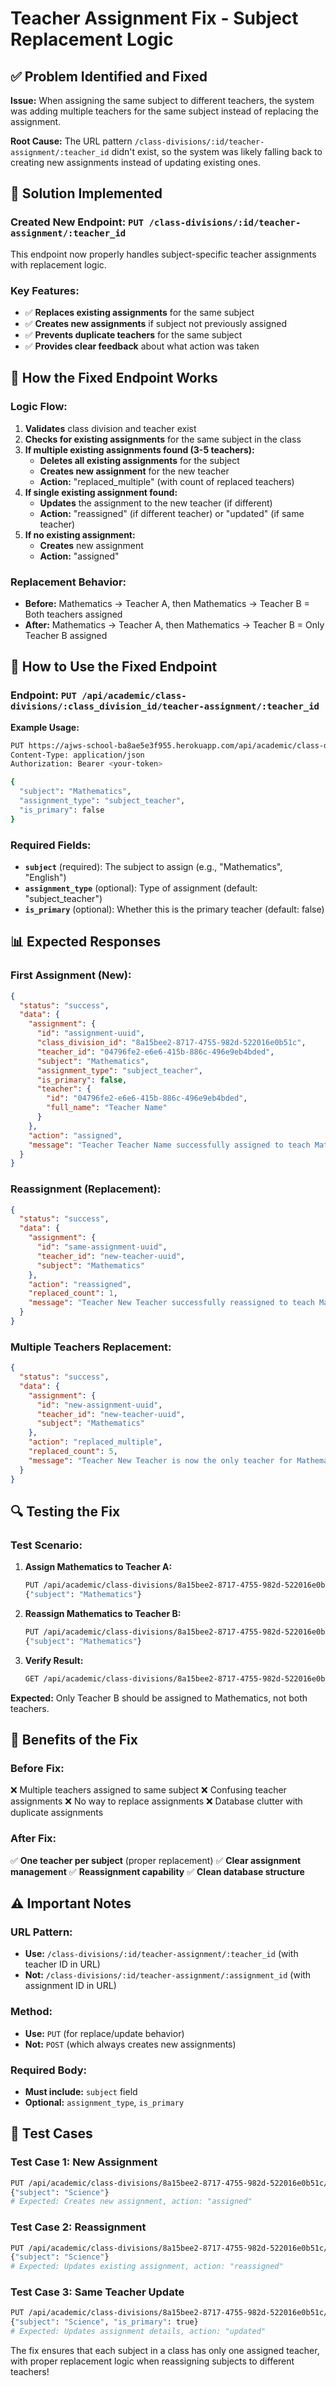# Teacher Assignment Fix - Subject Replacement Logic

## ✅ Problem Identified and Fixed

**Issue:** When assigning the same subject to different teachers, the system was adding multiple teachers for the same subject instead of replacing the assignment.

**Root Cause:** The URL pattern `/class-divisions/:id/teacher-assignment/:teacher_id` didn't exist, so the system was likely falling back to creating new assignments instead of updating existing ones.

## 🔧 Solution Implemented

### Created New Endpoint: `PUT /class-divisions/:id/teacher-assignment/:teacher_id`

This endpoint now properly handles subject-specific teacher assignments with replacement logic.

### Key Features:

- ✅ **Replaces existing assignments** for the same subject
- ✅ **Creates new assignments** if subject not previously assigned
- ✅ **Prevents duplicate teachers** for the same subject
- ✅ **Provides clear feedback** about what action was taken

## 🎯 How the Fixed Endpoint Works

### Logic Flow:

1. **Validates** class division and teacher exist
2. **Checks for existing assignments** for the same subject in the class
3. **If multiple existing assignments found (3-5 teachers):**
   - **Deletes all existing assignments** for the subject
   - **Creates new assignment** for the new teacher
   - **Action:** "replaced_multiple" (with count of replaced teachers)
4. **If single existing assignment found:**
   - **Updates** the assignment to the new teacher (if different)
   - **Action:** "reassigned" (if different teacher) or "updated" (if same teacher)
5. **If no existing assignment:**
   - **Creates** new assignment
   - **Action:** "assigned"

### Replacement Behavior:

- **Before:** Mathematics → Teacher A, then Mathematics → Teacher B = Both teachers assigned
- **After:** Mathematics → Teacher A, then Mathematics → Teacher B = Only Teacher B assigned

## 🚀 How to Use the Fixed Endpoint

### Endpoint: `PUT /api/academic/class-divisions/:class_division_id/teacher-assignment/:teacher_id`

**Example Usage:**

```bash
PUT https://ajws-school-ba8ae5e3f955.herokuapp.com/api/academic/class-divisions/8a15bee2-8717-4755-982d-522016e0b51c/teacher-assignment/04796fe2-e6e6-415b-886c-496e9eb4bded
Content-Type: application/json
Authorization: Bearer <your-token>

{
  "subject": "Mathematics",
  "assignment_type": "subject_teacher",
  "is_primary": false
}
```

### Required Fields:

- **`subject`** (required): The subject to assign (e.g., "Mathematics", "English")
- **`assignment_type`** (optional): Type of assignment (default: "subject_teacher")
- **`is_primary`** (optional): Whether this is the primary teacher (default: false)

## 📊 Expected Responses

### First Assignment (New):

```json
{
  "status": "success",
  "data": {
    "assignment": {
      "id": "assignment-uuid",
      "class_division_id": "8a15bee2-8717-4755-982d-522016e0b51c",
      "teacher_id": "04796fe2-e6e6-415b-886c-496e9eb4bded",
      "subject": "Mathematics",
      "assignment_type": "subject_teacher",
      "is_primary": false,
      "teacher": {
        "id": "04796fe2-e6e6-415b-886c-496e9eb4bded",
        "full_name": "Teacher Name"
      }
    },
    "action": "assigned",
    "message": "Teacher Teacher Name successfully assigned to teach Mathematics for this class"
  }
}
```

### Reassignment (Replacement):

```json
{
  "status": "success",
  "data": {
    "assignment": {
      "id": "same-assignment-uuid",
      "teacher_id": "new-teacher-uuid",
      "subject": "Mathematics"
    },
    "action": "reassigned",
    "replaced_count": 1,
    "message": "Teacher New Teacher successfully reassigned to teach Mathematics for this class"
  }
}
```

### Multiple Teachers Replacement:

```json
{
  "status": "success",
  "data": {
    "assignment": {
      "id": "new-assignment-uuid",
      "teacher_id": "new-teacher-uuid",
      "subject": "Mathematics"
    },
    "action": "replaced_multiple",
    "replaced_count": 5,
    "message": "Teacher New Teacher is now the only teacher for Mathematics in this class (deleted 5 other teachers)"
  }
}
```

## 🔍 Testing the Fix

### Test Scenario:

1. **Assign Mathematics to Teacher A:**

   ```bash
   PUT /api/academic/class-divisions/8a15bee2-8717-4755-982d-522016e0b51c/teacher-assignment/teacher-a-uuid
   {"subject": "Mathematics"}
   ```

2. **Reassign Mathematics to Teacher B:**

   ```bash
   PUT /api/academic/class-divisions/8a15bee2-8717-4755-982d-522016e0b51c/teacher-assignment/teacher-b-uuid
   {"subject": "Mathematics"}
   ```

3. **Verify Result:**
   ```bash
   GET /api/academic/class-divisions/8a15bee2-8717-4755-982d-522016e0b51c/students
   ```

**Expected:** Only Teacher B should be assigned to Mathematics, not both teachers.

## 🎯 Benefits of the Fix

### Before Fix:

❌ Multiple teachers assigned to same subject
❌ Confusing teacher assignments
❌ No way to replace assignments
❌ Database clutter with duplicate assignments

### After Fix:

✅ **One teacher per subject** (proper replacement)
✅ **Clear assignment management**
✅ **Reassignment capability**
✅ **Clean database structure**

## ⚠️ Important Notes

### URL Pattern:

- **Use:** `/class-divisions/:id/teacher-assignment/:teacher_id` (with teacher ID in URL)
- **Not:** `/class-divisions/:id/teacher-assignment/:assignment_id` (with assignment ID in URL)

### Method:

- **Use:** `PUT` (for replace/update behavior)
- **Not:** `POST` (which always creates new assignments)

### Required Body:

- **Must include:** `subject` field
- **Optional:** `assignment_type`, `is_primary`

## 🧪 Test Cases

### Test Case 1: New Assignment

```bash
PUT /api/academic/class-divisions/8a15bee2-8717-4755-982d-522016e0b51c/teacher-assignment/teacher-uuid
{"subject": "Science"}
# Expected: Creates new assignment, action: "assigned"
```

### Test Case 2: Reassignment

```bash
PUT /api/academic/class-divisions/8a15bee2-8717-4755-982d-522016e0b51c/teacher-assignment/different-teacher-uuid
{"subject": "Science"}
# Expected: Updates existing assignment, action: "reassigned"
```

### Test Case 3: Same Teacher Update

```bash
PUT /api/academic/class-divisions/8a15bee2-8717-4755-982d-522016e0b51c/teacher-assignment/same-teacher-uuid
{"subject": "Science", "is_primary": true}
# Expected: Updates assignment details, action: "updated"
```

The fix ensures that each subject in a class has only one assigned teacher, with proper replacement logic when reassigning subjects to different teachers!
